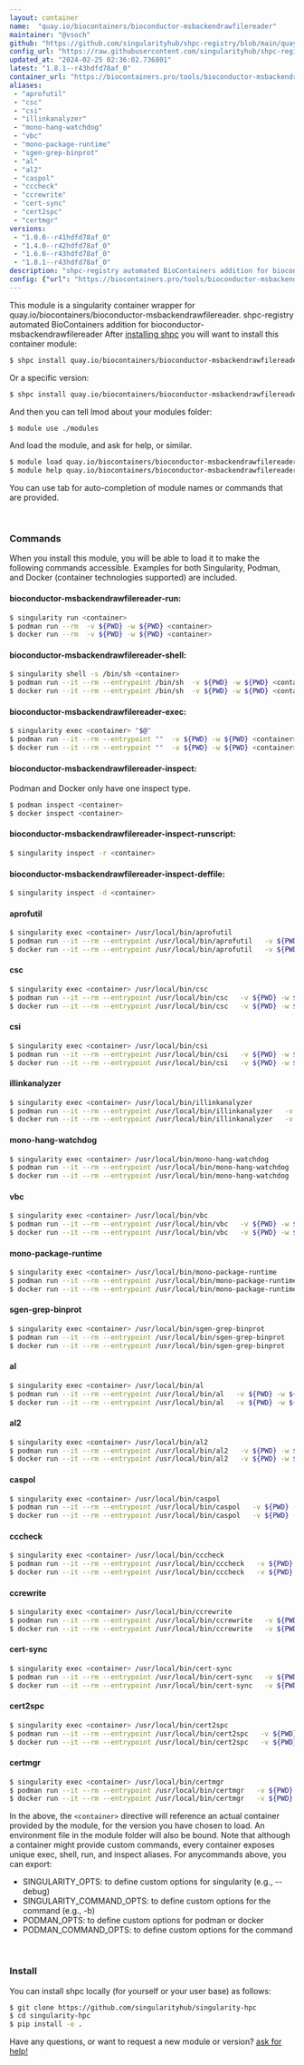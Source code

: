 ```yaml
---
layout: container
name:  "quay.io/biocontainers/bioconductor-msbackendrawfilereader"
maintainer: "@vsoch"
github: "https://github.com/singularityhub/shpc-registry/blob/main/quay.io/biocontainers/bioconductor-msbackendrawfilereader/container.yaml"
config_url: "https://raw.githubusercontent.com/singularityhub/shpc-registry/main/quay.io/biocontainers/bioconductor-msbackendrawfilereader/container.yaml"
updated_at: "2024-02-25 02:36:02.736801"
latest: "1.8.1--r43hdfd78af_0"
container_url: "https://biocontainers.pro/tools/bioconductor-msbackendrawfilereader"
aliases:
 - "aprofutil"
 - "csc"
 - "csi"
 - "illinkanalyzer"
 - "mono-hang-watchdog"
 - "vbc"
 - "mono-package-runtime"
 - "sgen-grep-binprot"
 - "al"
 - "al2"
 - "caspol"
 - "cccheck"
 - "ccrewrite"
 - "cert-sync"
 - "cert2spc"
 - "certmgr"
versions:
 - "1.0.0--r41hdfd78af_0"
 - "1.4.0--r42hdfd78af_0"
 - "1.6.0--r43hdfd78af_0"
 - "1.8.1--r43hdfd78af_0"
description: "shpc-registry automated BioContainers addition for bioconductor-msbackendrawfilereader"
config: {"url": "https://biocontainers.pro/tools/bioconductor-msbackendrawfilereader", "maintainer": "@vsoch", "description": "shpc-registry automated BioContainers addition for bioconductor-msbackendrawfilereader", "latest": {"1.8.1--r43hdfd78af_0": "sha256:1dd031721c879fb1bc00d711c082e5908d97f9b1abd0243c073e25a53ecc1a7c"}, "tags": {"1.0.0--r41hdfd78af_0": "sha256:d1bbbeb560b39ae1bd1e4b705db5cc7a7d0b960c9b961460eaf2525bd2599448", "1.4.0--r42hdfd78af_0": "sha256:c8fdaf56650fc52426075a8df5e50ca5822a18c4bdd1e7e8d9a4ae08a14ab816", "1.6.0--r43hdfd78af_0": "sha256:96efac0633d544c8b215ae23f02df7e2532ae5a14d330139fce70aaa80d063bc", "1.8.1--r43hdfd78af_0": "sha256:1dd031721c879fb1bc00d711c082e5908d97f9b1abd0243c073e25a53ecc1a7c"}, "docker": "quay.io/biocontainers/bioconductor-msbackendrawfilereader", "aliases": {"aprofutil": "/usr/local/bin/aprofutil", "csc": "/usr/local/bin/csc", "csi": "/usr/local/bin/csi", "illinkanalyzer": "/usr/local/bin/illinkanalyzer", "mono-hang-watchdog": "/usr/local/bin/mono-hang-watchdog", "vbc": "/usr/local/bin/vbc", "mono-package-runtime": "/usr/local/bin/mono-package-runtime", "sgen-grep-binprot": "/usr/local/bin/sgen-grep-binprot", "al": "/usr/local/bin/al", "al2": "/usr/local/bin/al2", "caspol": "/usr/local/bin/caspol", "cccheck": "/usr/local/bin/cccheck", "ccrewrite": "/usr/local/bin/ccrewrite", "cert-sync": "/usr/local/bin/cert-sync", "cert2spc": "/usr/local/bin/cert2spc", "certmgr": "/usr/local/bin/certmgr"}}
---
```


This module is a singularity container wrapper for quay.io/biocontainers/bioconductor-msbackendrawfilereader.
shpc-registry automated BioContainers addition for bioconductor-msbackendrawfilereader
After [installing shpc](#install) you will want to install this container module:


```bash
$ shpc install quay.io/biocontainers/bioconductor-msbackendrawfilereader
```

Or a specific version:

```bash
$ shpc install quay.io/biocontainers/bioconductor-msbackendrawfilereader:1.8.1--r43hdfd78af_0
```

And then you can tell lmod about your modules folder:

```bash
$ module use ./modules
```

And load the module, and ask for help, or similar.

```bash
$ module load quay.io/biocontainers/bioconductor-msbackendrawfilereader/1.8.1--r43hdfd78af_0
$ module help quay.io/biocontainers/bioconductor-msbackendrawfilereader/1.8.1--r43hdfd78af_0
```

You can use tab for auto-completion of module names or commands that are provided.

<br>

### Commands

When you install this module, you will be able to load it to make the following commands accessible.
Examples for both Singularity, Podman, and Docker (container technologies supported) are included.

#### bioconductor-msbackendrawfilereader-run:

```bash
$ singularity run <container>
$ podman run --rm  -v ${PWD} -w ${PWD} <container>
$ docker run --rm  -v ${PWD} -w ${PWD} <container>
```

#### bioconductor-msbackendrawfilereader-shell:

```bash
$ singularity shell -s /bin/sh <container>
$ podman run --it --rm --entrypoint /bin/sh  -v ${PWD} -w ${PWD} <container>
$ docker run --it --rm --entrypoint /bin/sh  -v ${PWD} -w ${PWD} <container>
```

#### bioconductor-msbackendrawfilereader-exec:

```bash
$ singularity exec <container> "$@"
$ podman run --it --rm --entrypoint ""  -v ${PWD} -w ${PWD} <container> "$@"
$ docker run --it --rm --entrypoint ""  -v ${PWD} -w ${PWD} <container> "$@"
```

#### bioconductor-msbackendrawfilereader-inspect:

Podman and Docker only have one inspect type.

```bash
$ podman inspect <container>
$ docker inspect <container>
```

#### bioconductor-msbackendrawfilereader-inspect-runscript:

```bash
$ singularity inspect -r <container>
```

#### bioconductor-msbackendrawfilereader-inspect-deffile:

```bash
$ singularity inspect -d <container>
```


#### aprofutil

```bash
$ singularity exec <container> /usr/local/bin/aprofutil
$ podman run --it --rm --entrypoint /usr/local/bin/aprofutil   -v ${PWD} -w ${PWD} <container> -c " $@"
$ docker run --it --rm --entrypoint /usr/local/bin/aprofutil   -v ${PWD} -w ${PWD} <container> -c " $@"
```


#### csc

```bash
$ singularity exec <container> /usr/local/bin/csc
$ podman run --it --rm --entrypoint /usr/local/bin/csc   -v ${PWD} -w ${PWD} <container> -c " $@"
$ docker run --it --rm --entrypoint /usr/local/bin/csc   -v ${PWD} -w ${PWD} <container> -c " $@"
```


#### csi

```bash
$ singularity exec <container> /usr/local/bin/csi
$ podman run --it --rm --entrypoint /usr/local/bin/csi   -v ${PWD} -w ${PWD} <container> -c " $@"
$ docker run --it --rm --entrypoint /usr/local/bin/csi   -v ${PWD} -w ${PWD} <container> -c " $@"
```


#### illinkanalyzer

```bash
$ singularity exec <container> /usr/local/bin/illinkanalyzer
$ podman run --it --rm --entrypoint /usr/local/bin/illinkanalyzer   -v ${PWD} -w ${PWD} <container> -c " $@"
$ docker run --it --rm --entrypoint /usr/local/bin/illinkanalyzer   -v ${PWD} -w ${PWD} <container> -c " $@"
```


#### mono-hang-watchdog

```bash
$ singularity exec <container> /usr/local/bin/mono-hang-watchdog
$ podman run --it --rm --entrypoint /usr/local/bin/mono-hang-watchdog   -v ${PWD} -w ${PWD} <container> -c " $@"
$ docker run --it --rm --entrypoint /usr/local/bin/mono-hang-watchdog   -v ${PWD} -w ${PWD} <container> -c " $@"
```


#### vbc

```bash
$ singularity exec <container> /usr/local/bin/vbc
$ podman run --it --rm --entrypoint /usr/local/bin/vbc   -v ${PWD} -w ${PWD} <container> -c " $@"
$ docker run --it --rm --entrypoint /usr/local/bin/vbc   -v ${PWD} -w ${PWD} <container> -c " $@"
```


#### mono-package-runtime

```bash
$ singularity exec <container> /usr/local/bin/mono-package-runtime
$ podman run --it --rm --entrypoint /usr/local/bin/mono-package-runtime   -v ${PWD} -w ${PWD} <container> -c " $@"
$ docker run --it --rm --entrypoint /usr/local/bin/mono-package-runtime   -v ${PWD} -w ${PWD} <container> -c " $@"
```


#### sgen-grep-binprot

```bash
$ singularity exec <container> /usr/local/bin/sgen-grep-binprot
$ podman run --it --rm --entrypoint /usr/local/bin/sgen-grep-binprot   -v ${PWD} -w ${PWD} <container> -c " $@"
$ docker run --it --rm --entrypoint /usr/local/bin/sgen-grep-binprot   -v ${PWD} -w ${PWD} <container> -c " $@"
```


#### al

```bash
$ singularity exec <container> /usr/local/bin/al
$ podman run --it --rm --entrypoint /usr/local/bin/al   -v ${PWD} -w ${PWD} <container> -c " $@"
$ docker run --it --rm --entrypoint /usr/local/bin/al   -v ${PWD} -w ${PWD} <container> -c " $@"
```


#### al2

```bash
$ singularity exec <container> /usr/local/bin/al2
$ podman run --it --rm --entrypoint /usr/local/bin/al2   -v ${PWD} -w ${PWD} <container> -c " $@"
$ docker run --it --rm --entrypoint /usr/local/bin/al2   -v ${PWD} -w ${PWD} <container> -c " $@"
```


#### caspol

```bash
$ singularity exec <container> /usr/local/bin/caspol
$ podman run --it --rm --entrypoint /usr/local/bin/caspol   -v ${PWD} -w ${PWD} <container> -c " $@"
$ docker run --it --rm --entrypoint /usr/local/bin/caspol   -v ${PWD} -w ${PWD} <container> -c " $@"
```


#### cccheck

```bash
$ singularity exec <container> /usr/local/bin/cccheck
$ podman run --it --rm --entrypoint /usr/local/bin/cccheck   -v ${PWD} -w ${PWD} <container> -c " $@"
$ docker run --it --rm --entrypoint /usr/local/bin/cccheck   -v ${PWD} -w ${PWD} <container> -c " $@"
```


#### ccrewrite

```bash
$ singularity exec <container> /usr/local/bin/ccrewrite
$ podman run --it --rm --entrypoint /usr/local/bin/ccrewrite   -v ${PWD} -w ${PWD} <container> -c " $@"
$ docker run --it --rm --entrypoint /usr/local/bin/ccrewrite   -v ${PWD} -w ${PWD} <container> -c " $@"
```


#### cert-sync

```bash
$ singularity exec <container> /usr/local/bin/cert-sync
$ podman run --it --rm --entrypoint /usr/local/bin/cert-sync   -v ${PWD} -w ${PWD} <container> -c " $@"
$ docker run --it --rm --entrypoint /usr/local/bin/cert-sync   -v ${PWD} -w ${PWD} <container> -c " $@"
```


#### cert2spc

```bash
$ singularity exec <container> /usr/local/bin/cert2spc
$ podman run --it --rm --entrypoint /usr/local/bin/cert2spc   -v ${PWD} -w ${PWD} <container> -c " $@"
$ docker run --it --rm --entrypoint /usr/local/bin/cert2spc   -v ${PWD} -w ${PWD} <container> -c " $@"
```


#### certmgr

```bash
$ singularity exec <container> /usr/local/bin/certmgr
$ podman run --it --rm --entrypoint /usr/local/bin/certmgr   -v ${PWD} -w ${PWD} <container> -c " $@"
$ docker run --it --rm --entrypoint /usr/local/bin/certmgr   -v ${PWD} -w ${PWD} <container> -c " $@"
```



In the above, the `<container>` directive will reference an actual container provided
by the module, for the version you have chosen to load. An environment file in the
module folder will also be bound. Note that although a container
might provide custom commands, every container exposes unique exec, shell, run, and
inspect aliases. For anycommands above, you can export:

 - SINGULARITY_OPTS: to define custom options for singularity (e.g., --debug)
 - SINGULARITY_COMMAND_OPTS: to define custom options for the command (e.g., -b)
 - PODMAN_OPTS: to define custom options for podman or docker
 - PODMAN_COMMAND_OPTS: to define custom options for the command

<br>

### Install

You can install shpc locally (for yourself or your user base) as follows:

```bash
$ git clone https://github.com/singularityhub/singularity-hpc
$ cd singularity-hpc
$ pip install -e .
```

Have any questions, or want to request a new module or version? [ask for help!](https://github.com/singularityhub/singularity-hpc/issues)